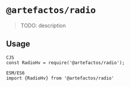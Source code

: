 # `@artefactos/radio`

> TODO: description

## Usage

```
CJS
const RadioHv = require('@artefactos/radio');

ESM/ES6
import {RadioHv} from '@artefactos/radio'
```
